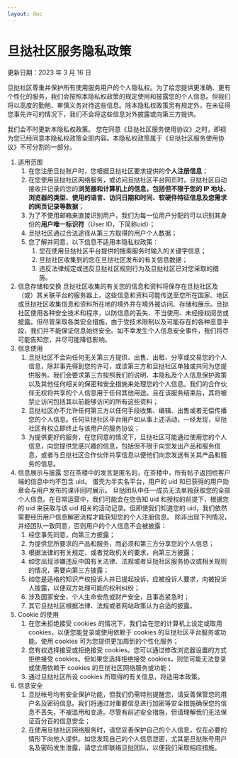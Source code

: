 ```yaml
---
layout: doc
---
```


# 旦挞社区服务隐私政策

更新日期：2023 年 3 月 16 日

   旦挞社区尊重并保护所有使用服务用户的个人隐私权。为了给您提供更准确、更有个性化的服务，我们会按照本隐私权政策的规定使用和披露您的个人信息。但我们将以高度的勤勉、审慎义务对待这些信息。除本隐私权政策另有规定外，在未征得您事先许可的情况下，我们不会将这些信息对外披露或向第三方提供。
   
   我们会不时更新本隐私权政策。 您在同意《旦挞社区服务使用协议》之时，即视为您已经同意本隐私权政策全部内容。本隐私权政策属于《旦挞社区服务使用协议》不可分割的一部分。

1. 适用范围
   1. 在您注册旦挞账户时，您根据旦挞社区要求提供的**个人注册信息**；
   2. 在您使用旦挞社区网络服务，或访问旦挞社区平台网页时，旦挞社区自动接收并记录的您的**浏览器和计算机上的信息，包括但不限于您的 IP 地址、浏览器的类型、使用的语言、访问日期和时间、软硬件特征信息及您需求的网页记录等数据**；
   3. 为了不使用邮箱来直接识别用户，我们为每一位用户分配的可以识别其身份的**用户唯一标识符**（User ID，下简称uid）；
   4. 旦挞社区通过合法途径从第三方取得的用户个人数据；
   5. 您了解并同意，以下信息不适用本隐私权政策：
      1. 您在使用旦挞社区平台提供的搜索服务时输入的关键字信息；
      2. 旦挞社区收集到的您在旦挞社区发布的有关信息数据；
      3. 违反法律规定或违反旦挞社区规则行为及旦挞社区已对您采取的措施。
2. 信息存储和交换
   旦挞社区收集的有关您的信息和资料将保存在旦挞社区及（或）其关联平台的服务器上，这些信息和资料可能传送至您所在国家、地区或旦挞社区收集信息和资料所在地的境外并在境外被访问、存储和展示。旦挞社区使用各种安全技术和程序，以防信息的丢失、不当使用、未经授权阅览或披露。但尽管采取各类安全措施，由于受技术限制以及可能存在的各种恶意手段，我们并不能保证信息始终安全。如不幸发生个人信息安全事件，我们将尽可能告知您，并尽可能降低影响。
3. 信息使用
   1. 旦挞社区不会向任何无关第三方提供、出售、出租、分享或交易您的个人信息，除非事先得到您的许可，或该第三方和旦挞社区单独或共同为您提供服务。我们会要求第三方按照我们的说明、本隐私及个人信息保护政策以及其他任何相关的保密和安全措施来处理您的个人信息。我们的合作伙伴无权将共享的个人信息用于任何其他用途。且在该服务结束后，其将被禁止访问包括其以前能够访问的所有这些资料；
   2. 旦挞社区亦不允许任何第三方以任何手段收集、编辑、出售或者无偿传播您的个人信息。任何旦挞社区平台用户如从事上述活动，一经发现，旦挞社区有权立即终止与该用户的服务协议；
   3. 为提供更好的服务，在您同意的情况下，旦挞社区可能通过使用您的个人信息，向您提供您感兴趣的信息，包括但不限于向您发出产品和服务信息，或者与旦挞社区合作伙伴共享信息以便他们向您发送有关其产品和服务的信息。
4. 信息展示与披露
   您在茶楼中的发言是匿名的，在茶楼中，所有帖子返回给客户端的信息中均不包含 uid。
   蛋壳为半实名平台，用户的 uid 和已获得的用户勋章会与用户发布的课评同时展示。
   旦挞团队中任一成员无法单独获取您的全部个人信息。在日常运营中，我们可能会在您告知 uid 和授权的前提下，根据您的 uid 来获取与该 uid 相关的活动记录。但即使我们知道您的 uid，我们依然需要经历用户信息解密流程才能获知您的个人注册信息。
   除非出现下列情况，并经团队一致同意，否则用户的个人信息不会被披露：
   1. 经您事先同意，向第三方披露；
   2. 为提供您所要求的产品和服务，而必须和第三方分享您的个人信息；
   3. 根据法律的有关规定，或者党政机关的要求，向第三方披露；
   4. 如您出现涉嫌违反中国有关法律、法规或者旦挞社区服务协议或相关规则的情况，需要向第三方披露；
   5. 如您是适格的知识产权投诉人并已提起投诉，应被投诉人要求，向被投诉人披露，以便双方处理可能的权利纠纷；
   6. 涉及国家安全、个人生命安危或财产安全，且事态紧急时；
   7. 其它旦挞社区根据法律、法规或者网站政策认为合适的披露。
5. Cookie 的使用
   1. 在您未拒绝接受 cookies 的情况下，我们会在您的计算机上设定或取用 cookies，以便您能登录或使用依赖于 cookies 的旦挞社区平台服务或功能。使用 cookies 可为您提供更加周到的个性化服务；
   2. 您有权选择接受或拒绝接受 cookies。您可以通过修改浏览器设置的方式拒绝接受 cookies。但如果您选择拒绝接受 cookies，则您可能无法登录或使用依赖于 cookies 的旦挞社区网络服务或功能；
   3. 通过旦挞社区所设 cookies 所取得的有关信息，将适用本政策。
6. 信息安全
   1. 旦挞帐号均有安全保护功能，但我们仍需特别提醒您，请妥善保管您的用户名及密码信息。我们将通过对重要信息进行加密等安全措施确保您的信息不丢失，不被滥用和变造。尽管有前述安全措施，但请理解我们无法保证百分百的信息安全；
   2. 在使用旦挞社区网络服务时，请您妥善保护自己的个人信息，仅在必要的情形下向他人提供。如您发现自己的个人信息泄密，尤其是旦挞账号用户名及密码发生泄露，请您立即联络旦挞团队，以便我们采取相应措施。
